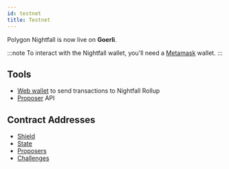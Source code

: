 ```yaml
---
id: testnet
title: Testnet
---
```


Polygon Nightfall is now live on **Goerli**.

:::note
To interact with the Nightfall wallet, you'll need a [Metamask](https://metamask.io/) wallet.
:::

## Tools

- [Web wallet](https://wallet.testnet.polygon-nightfall.technology) to send transactions to Nightfall Rollup
- [Proposer](https://proposer.testnet.polygon-nightfall.technology/healthcheck) API

## Contract Addresses

- [Shield](https://proposer.testnet.polygon-nightfall.technology/contract-address/Shield)
- [State](https://proposer.testnet.polygon-nightfall.technology/contract-address/State)
- [Proposers](https://proposer.testnet.polygon-nightfall.technology/contract-address/Proposers)
- [Challenges](https://proposer.testnet.polygon-nightfall.technology/contract-address/Challenges)
